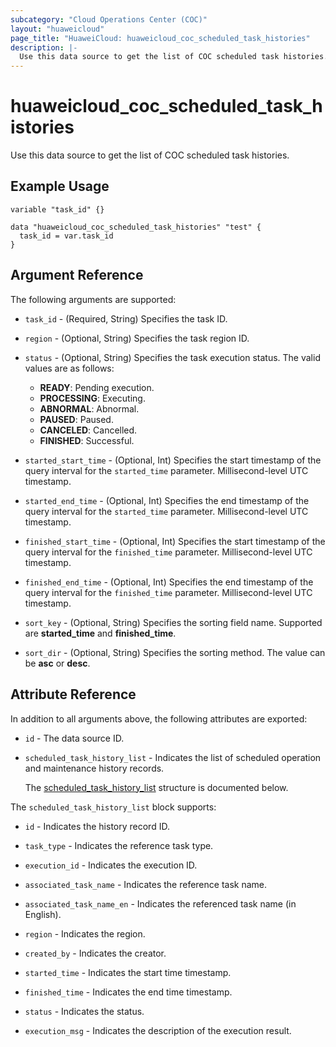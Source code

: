 ```yaml
---
subcategory: "Cloud Operations Center (COC)"
layout: "huaweicloud"
page_title: "HuaweiCloud: huaweicloud_coc_scheduled_task_histories"
description: |-
  Use this data source to get the list of COC scheduled task histories.
---
```


# huaweicloud_coc_scheduled_task_histories

Use this data source to get the list of COC scheduled task histories.

## Example Usage

```hcl
variable "task_id" {}

data "huaweicloud_coc_scheduled_task_histories" "test" {
  task_id = var.task_id
}
```

## Argument Reference

The following arguments are supported:

* `task_id` - (Required, String) Specifies the task ID.

* `region` - (Optional, String) Specifies the task region ID.

* `status` - (Optional, String) Specifies the task execution status.
  The valid values are as follows:
  + **READY**: Pending execution.
  + **PROCESSING**: Executing.
  + **ABNORMAL**: Abnormal.
  + **PAUSED**: Paused.
  + **CANCELED**: Cancelled.
  + **FINISHED**: Successful.

* `started_start_time` - (Optional, Int) Specifies the start timestamp of the query interval for the `started_time`
  parameter. Millisecond-level UTC timestamp.

* `started_end_time` - (Optional, Int) Specifies the end timestamp of the query interval for the `started_time`
  parameter. Millisecond-level UTC timestamp.

* `finished_start_time` - (Optional, Int) Specifies the start timestamp of the query interval for the `finished_time`
  parameter. Millisecond-level UTC timestamp.

* `finished_end_time` - (Optional, Int) Specifies the end timestamp of the query interval for the `finished_time`
  parameter. Millisecond-level UTC timestamp.

* `sort_key` - (Optional, String) Specifies the sorting field name. Supported are **started_time** and **finished_time**.

* `sort_dir` - (Optional, String) Specifies the sorting method.
  The value can be **asc** or **desc**.

## Attribute Reference

In addition to all arguments above, the following attributes are exported:

* `id` - The data source ID.

* `scheduled_task_history_list` - Indicates the list of scheduled operation and maintenance history records.

  The [scheduled_task_history_list](#scheduled_task_history_list_struct) structure is documented below.

<a name="scheduled_task_history_list_struct"></a>
The `scheduled_task_history_list` block supports:

* `id` - Indicates the history record ID.

* `task_type` - Indicates the reference task type.

* `execution_id` - Indicates the execution ID.

* `associated_task_name` - Indicates the reference task name.

* `associated_task_name_en` - Indicates the referenced task name (in English).

* `region` - Indicates the region.

* `created_by` - Indicates the creator.

* `started_time` - Indicates the start time timestamp.

* `finished_time` - Indicates the end time timestamp.

* `status` - Indicates the status.

* `execution_msg` - Indicates the description of the execution result.
